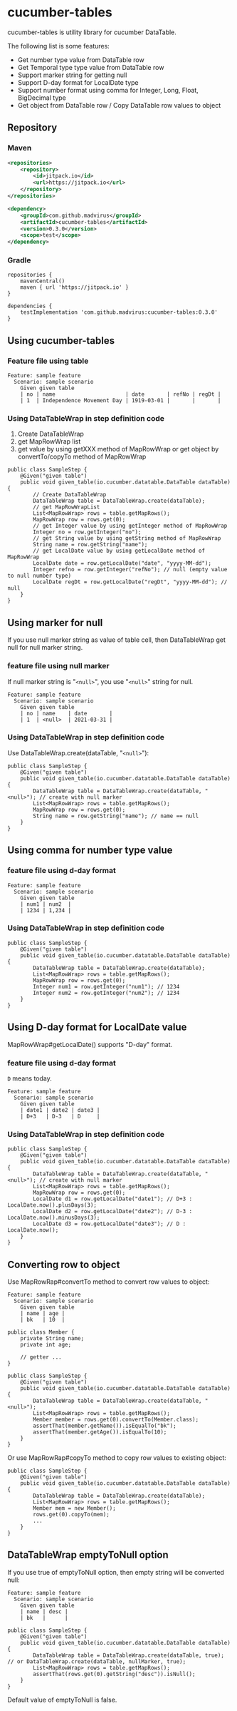 # cucumber-tables

cucumber-tables is utility library for cucumber DataTable.

The following list is some features:

* Get number type value from DataTable row
* Get Temporal type type value from DataTable row
* Support marker string for getting null
* Support D-day format for LocalDate type
* Support number format using comma for Integer, Long, Float, BigDecimal type
* Get object from DataTable row / Copy DataTable row values to object


## Repository

### Maven
```xml
<repositories>
    <repository>
        <id>jitpack.io</id>
        <url>https://jitpack.io</url>
    </repository>
</repositories>
```

```xml
<dependency>
    <groupId>com.github.madvirus</groupId>
    <artifactId>cucumber-tables</artifactId>
    <version>0.3.0</version>
    <scope>test</scope>
</dependency>
```

### Gradle
```
repositories {
    mavenCentral()
    maven { url 'https://jitpack.io' }
}

dependencies {
    testImplementation 'com.github.madvirus:cucumber-tables:0.3.0'
}
```

## Using cucumber-tables

### Feature file using table

```
Feature: sample feature
  Scenario: sample scenario
    Given given table
    | no | name                      | date       | refNo | regDt |
    | 1  | Independence Movement Day | 1919-03-01 |       |       |
```

### Using DataTableWrap in step definition code

1. Create DataTableWrap
2. get MapRowWrap list
3. get value by using getXXX method of MapRowWrap or get object by convertTo/copyTo method of MapRowWrap

```
public class SampleStep {
    @Given("given table")
    public void given_table(io.cucumber.datatable.DataTable dataTable) {
        // Create DataTableWrap
        DataTableWrap table = DataTableWrap.create(dataTable);
        // get MapRowWrapList
        List<MapRowWrap> rows = table.getMapRows();
        MapRowWrap row = rows.get(0);
        // get Integer value by using getInteger method of MapRowWrap
        Integer no = row.getInteger("no");
        // get String value by using getString method of MapRowWrap
        String name = row.getString("name");
        // get LocalDate value by using getLocalDate method of MapRowWrap
        LocalDate date = row.getLocalDate("date", "yyyy-MM-dd");
        Integer refno = row.getInteger("refNo"); // null (empty value to null number type)
        LocalDate regDt = row.getLocalDate("regDt", "yyyy-MM-dd"); // null
    }
}
```

## Using marker for null

If you use null marker string as value of table cell,
then DataTableWrap get null for null marker string. 

### feature file using null marker

If null marker string is "`<null>`", you use "`<null>`" string for null. 

```
Feature: sample feature
  Scenario: sample scenario
    Given given table
    | no | name    | date       |
    | 1  | <null>  | 2021-03-31 |
```

### Using DataTableWrap in step definition code

Use DataTableWrap.create(dataTable, "`<null>`"):

```
public class SampleStep {
    @Given("given table")
    public void given_table(io.cucumber.datatable.DataTable dataTable) {
        DataTableWrap table = DataTableWrap.create(dataTable, "<null>"); // create with null marker
        List<MapRowWrap> rows = table.getMapRows();
        MapRowWrap row = rows.get(0);
        String name = row.getString("name"); // name == null   
    }
}
```


## Using comma for number type value

### feature file using d-day format
```
Feature: sample feature
  Scenario: sample scenario
    Given given table
    | num1 | num2  |
    | 1234 | 1,234 |
```

### Using DataTableWrap in step definition code

```
public class SampleStep {
    @Given("given table")
    public void given_table(io.cucumber.datatable.DataTable dataTable) {
        DataTableWrap table = DataTableWrap.create(dataTable);
        List<MapRowWrap> rows = table.getMapRows();
        MapRowWrap row = rows.get(0);
        Integer num1 = row.getInteger("num1"); // 1234
        Integer num2 = row.getInteger("num2"); // 1234
    }
}
```

## Using D-day format for LocalDate value
MapRowWrap#getLocalDate() supports "D-day" format.

### feature file using d-day format

`D` means today. 

```
Feature: sample feature
  Scenario: sample scenario
    Given given table
    | date1 | date2 | date3 |
    | D+3   | D-3   | D     |
```

### Using DataTableWrap in step definition code

```
public class SampleStep {
    @Given("given table")
    public void given_table(io.cucumber.datatable.DataTable dataTable) {
        DataTableWrap table = DataTableWrap.create(dataTable, "<null>"); // create with null marker
        List<MapRowWrap> rows = table.getMapRows();
        MapRowWrap row = rows.get(0);
        LocalDate d1 = row.getLocalDate("date1"); // D+3 : LocalDate.now().plusDays(3);
        LocalDate d2 = row.getLocalDate("date2"); // D-3 : LocalDate.now().minusDays(3);
        LocalDate d3 = row.getLocalDate("date3"); // D : LocalDate.now();
    }
}
```

## Converting row to object

Use MapRowRap#convertTo method to convert row values to object:

```
Feature: sample feature
  Scenario: sample scenario
    Given given table
    | name | age |
    | bk   | 10  |
```

```
public class Member {
    private String name;
    private int age;
    
    // getter ...
}

public class SampleStep {
    @Given("given table")
    public void given_table(io.cucumber.datatable.DataTable dataTable) {
        DataTableWrap table = DataTableWrap.create(dataTable, "<null>");
        List<MapRowWrap> rows = table.getMapRows();
        Member member = rows.get(0).convertTo(Member.class);
        assertThat(member.getName()).isEqualTo("bk");
        assertThat(member.getAge()).isEqualTo(10);
    }
}
```

Or use MapRowRap#copyTo method to copy row values to existing object:

```
public class SampleStep {
    @Given("given table")
    public void given_table(io.cucumber.datatable.DataTable dataTable) {
        DataTableWrap table = DataTableWrap.create(dataTable);
        List<MapRowWrap> rows = table.getMapRows();
        Member mem = new Member();
        rows.get(0).copyTo(mem);
        ...
    }
}
```

## DataTableWrap emptyToNull option

If you use true of emptyToNull option, then empty string will be converted null:

```
Feature: sample feature
  Scenario: sample scenario
    Given given table
    | name | desc |
    | bk   |      |
```

```
public class SampleStep {
    @Given("given table")
    public void given_table(io.cucumber.datatable.DataTable dataTable) {
        DataTableWrap table = DataTableWrap.create(dataTable, true); // or DataTableWrap.create(dataTable, nullMarker, true); 
        List<MapRowWrap> rows = table.getMapRows();
        assertThat(rows.get(0).getString("desc")).isNull();
    }
}
```

Default value of emptyToNull is false.
